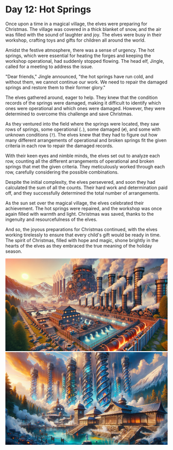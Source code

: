 # Day 12: Hot Springs

Once upon a time in a magical village, the elves were preparing for Christmas. The village was covered in a thick
blanket of snow, and the air was filled with the sound of laughter and joy. The elves were busy in their workshop,
crafting toys and gifts for children all around the world.

Amidst the festive atmosphere, there was a sense of urgency. The hot springs, which were essential for heating the
forges and keeping the workshop operational, had suddenly stopped flowing. The head elf, Jingle, called for a meeting to
address the issue.

"Dear friends," Jingle announced, "the hot springs have run cold, and without them, we cannot continue our work. We need
to repair the damaged springs and restore them to their former glory."

The elves gathered around, eager to help. They knew that the condition records of the springs were damaged, making it
difficult to identify which ones were operational and which ones were damaged. However, they were determined to overcome
this challenge and save Christmas.

As they ventured into the field where the springs were located, they saw rows of springs, some operational (`.`), some
damaged (`#`), and some with unknown conditions (`?`). The elves knew that they had to figure out how many different
arrangements of operational and broken springs fit the given criteria in each row to repair the damaged records.

With their keen eyes and nimble minds, the elves set out to analyze each row, counting all the different arrangements of
operational and broken springs that met the given criteria. They meticulously worked through each row, carefully
considering the possible combinations.

Despite the initial complexity, the elves persevered, and soon they had calculated the sum of all the counts. Their hard
work and determination paid off, and they successfully determined the total number of arrangements.

As the sun set over the magical village, the elves celebrated their achievement. The hot springs were repaired, and the
workshop was once again filled with warmth and light. Christmas was saved, thanks to the ingenuity and resourcefulness
of the elves.

And so, the joyous preparations for Christmas continued, with the elves working tirelessly to ensure that every child's
gift would be ready in time. The spirit of Christmas, filled with hope and magic, shone brightly in the hearts of the
elves as they embraced the true meaning of the holiday season.

![img_01.png](img_01.png)
![img_02.png](img_02.png)